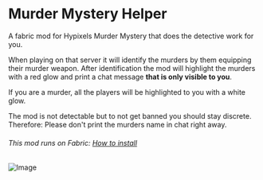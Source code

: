 # Murder Mystery Helper

A fabric mod for Hypixels Murder Mystery that does the detective work for you.

When playing on that server it will identify the murders by them equipping their murder weapon.
After identification the mod will highlight the murders with a red glow and print a chat message **that is only visible to you**.

If you are a murder, all the players will be highlighted to you with a white glow.

The mod is not detectable but to not get banned you should stay discrete. Therefore: Please don't print the murders name in chat right away.

###### This mod runs on Fabric: [How to install](https://fabricmc.net/ "How to install")

![Image](https://user-images.githubusercontent.com/58403773/124328931-d0cd0900-db8a-11eb-8ee3-b514b6e5acad.png)
